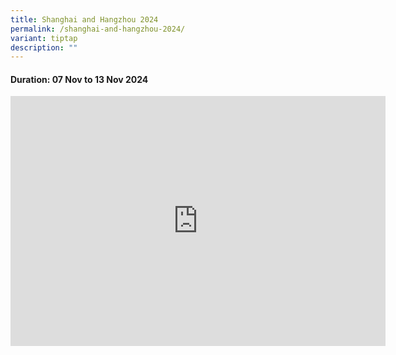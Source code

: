 ```yaml
---
title: Shanghai and Hangzhou 2024
permalink: /shanghai-and-hangzhou-2024/
variant: tiptap
description: ""
---
```

<h4>Duration: 07 Nov to 13 Nov 2024</h4>
<div class="iframe-wrapper">
<iframe height="400" width="600" allowfullscreen="true" frameborder="0" src="https://docs.google.com/presentation/d/e/2PACX-1vQDVlLJ6RZcbo6x64OMFPQMmXzhpuRiai_0jE60N4simdy3biqRYhU5S9IDzVHOSbdQrfnPSc1gcrZp/embed?start=true&amp;loop=true&amp;delayms=3000"></iframe>
</div>
<p></p>